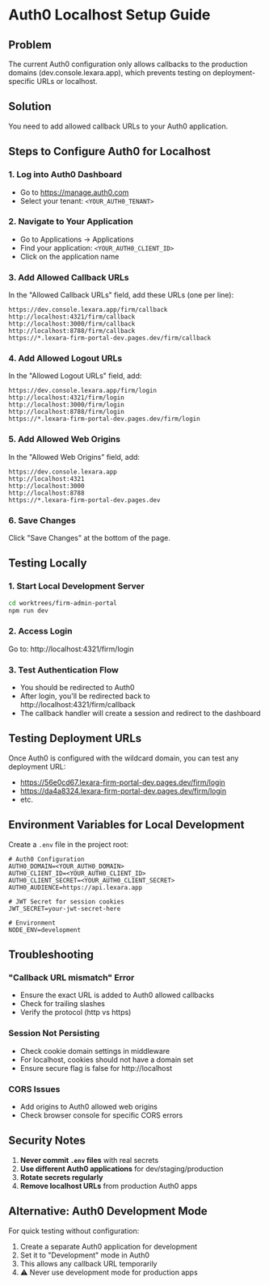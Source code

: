# Auth0 Localhost Setup Guide

## Problem
The current Auth0 configuration only allows callbacks to the production domains (dev.console.lexara.app), which prevents testing on deployment-specific URLs or localhost.

## Solution
You need to add allowed callback URLs to your Auth0 application.

## Steps to Configure Auth0 for Localhost

### 1. Log into Auth0 Dashboard
- Go to https://manage.auth0.com
- Select your tenant: `<YOUR_AUTH0_TENANT>`

### 2. Navigate to Your Application
- Go to Applications → Applications
- Find your application: `<YOUR_AUTH0_CLIENT_ID>`
- Click on the application name

### 3. Add Allowed Callback URLs
In the "Allowed Callback URLs" field, add these URLs (one per line):

```
https://dev.console.lexara.app/firm/callback
http://localhost:4321/firm/callback
http://localhost:3000/firm/callback
http://localhost:8788/firm/callback
https://*.lexara-firm-portal-dev.pages.dev/firm/callback
```

### 4. Add Allowed Logout URLs
In the "Allowed Logout URLs" field, add:

```
https://dev.console.lexara.app/firm/login
http://localhost:4321/firm/login
http://localhost:3000/firm/login
http://localhost:8788/firm/login
https://*.lexara-firm-portal-dev.pages.dev/firm/login
```

### 5. Add Allowed Web Origins
In the "Allowed Web Origins" field, add:

```
https://dev.console.lexara.app
http://localhost:4321
http://localhost:3000
http://localhost:8788
https://*.lexara-firm-portal-dev.pages.dev
```

### 6. Save Changes
Click "Save Changes" at the bottom of the page.

## Testing Locally

### 1. Start Local Development Server
```bash
cd worktrees/firm-admin-portal
npm run dev
```

### 2. Access Login
Go to: http://localhost:4321/firm/login

### 3. Test Authentication Flow
- You should be redirected to Auth0
- After login, you'll be redirected back to http://localhost:4321/firm/callback
- The callback handler will create a session and redirect to the dashboard

## Testing Deployment URLs

Once Auth0 is configured with the wildcard domain, you can test any deployment URL:
- https://56e0cd67.lexara-firm-portal-dev.pages.dev/firm/login
- https://da4a8324.lexara-firm-portal-dev.pages.dev/firm/login
- etc.

## Environment Variables for Local Development

Create a `.env` file in the project root:

```env
# Auth0 Configuration
AUTH0_DOMAIN=<YOUR_AUTH0_DOMAIN>
AUTH0_CLIENT_ID=<YOUR_AUTH0_CLIENT_ID>
AUTH0_CLIENT_SECRET=<YOUR_AUTH0_CLIENT_SECRET>
AUTH0_AUDIENCE=https://api.lexara.app

# JWT Secret for session cookies
JWT_SECRET=your-jwt-secret-here

# Environment
NODE_ENV=development
```

## Troubleshooting

### "Callback URL mismatch" Error
- Ensure the exact URL is added to Auth0 allowed callbacks
- Check for trailing slashes
- Verify the protocol (http vs https)

### Session Not Persisting
- Check cookie domain settings in middleware
- For localhost, cookies should not have a domain set
- Ensure secure flag is false for http://localhost

### CORS Issues
- Add origins to Auth0 allowed web origins
- Check browser console for specific CORS errors

## Security Notes

1. **Never commit `.env` files** with real secrets
2. **Use different Auth0 applications** for dev/staging/production
3. **Rotate secrets regularly**
4. **Remove localhost URLs** from production Auth0 apps

## Alternative: Auth0 Development Mode

For quick testing without configuration:

1. Create a separate Auth0 application for development
2. Set it to "Development" mode in Auth0
3. This allows any callback URL temporarily
4. ⚠️ Never use development mode for production apps